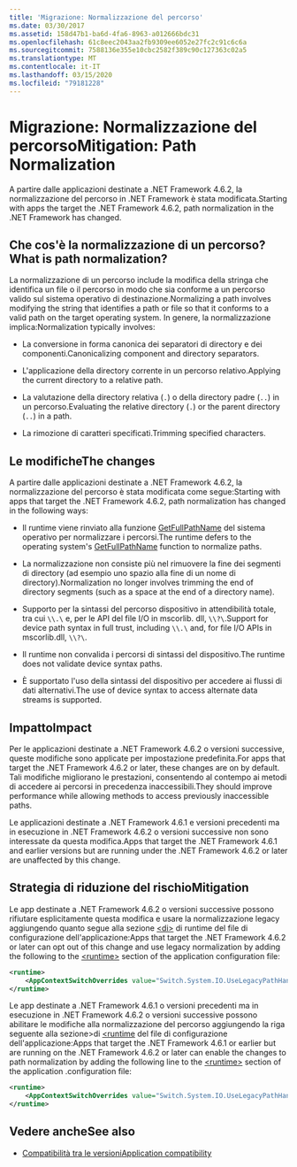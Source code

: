 ```yaml
---
title: 'Migrazione: Normalizzazione del percorso'
ms.date: 03/30/2017
ms.assetid: 158d47b1-ba6d-4fa6-8963-a012666bdc31
ms.openlocfilehash: 61c8eec2043aa2fb9309ee6052e27fc2c91c6c6a
ms.sourcegitcommit: 7588136e355e10cbc2582f389c90c127363c02a5
ms.translationtype: MT
ms.contentlocale: it-IT
ms.lasthandoff: 03/15/2020
ms.locfileid: "79181228"
---
```

# <a name="mitigation-path-normalization"></a><span data-ttu-id="5445e-102">Migrazione: Normalizzazione del percorso</span><span class="sxs-lookup"><span data-stu-id="5445e-102">Mitigation: Path Normalization</span></span>
<span data-ttu-id="5445e-103">A partire dalle applicazioni destinate a .NET Framework 4.6.2, la normalizzazione del percorso in .NET Framework è stata modificata.</span><span class="sxs-lookup"><span data-stu-id="5445e-103">Starting with apps the target  the .NET Framework 4.6.2, path normalization in the .NET Framework has changed.</span></span>  
  
## <a name="what-is-path-normalization"></a><span data-ttu-id="5445e-104">Che cos'è la normalizzazione di un percorso?</span><span class="sxs-lookup"><span data-stu-id="5445e-104">What is path normalization?</span></span>  
 <span data-ttu-id="5445e-105">La normalizzazione di un percorso include la modifica della stringa che identifica un file o il percorso in modo che sia conforme a un percorso valido sul sistema operativo di destinazione.</span><span class="sxs-lookup"><span data-stu-id="5445e-105">Normalizing a path involves modifying the string that identifies a path or file so that it conforms to a valid path on the target operating system.</span></span> <span data-ttu-id="5445e-106">In genere, la normalizzazione implica:</span><span class="sxs-lookup"><span data-stu-id="5445e-106">Normalization typically involves:</span></span>  
  
- <span data-ttu-id="5445e-107">La conversione in forma canonica dei separatori di directory e dei componenti.</span><span class="sxs-lookup"><span data-stu-id="5445e-107">Canonicalizing component and directory separators.</span></span>  
  
- <span data-ttu-id="5445e-108">L'applicazione della directory corrente in un percorso relativo.</span><span class="sxs-lookup"><span data-stu-id="5445e-108">Applying the current directory to a relative path.</span></span>  
  
- <span data-ttu-id="5445e-109">La valutazione della directory relativa (`.`) o della directory padre (`..`) in un percorso.</span><span class="sxs-lookup"><span data-stu-id="5445e-109">Evaluating the relative directory (`.`) or the parent directory (`..`) in a path.</span></span>  
  
- <span data-ttu-id="5445e-110">La rimozione di caratteri specificati.</span><span class="sxs-lookup"><span data-stu-id="5445e-110">Trimming specified characters.</span></span>  
  
## <a name="the-changes"></a><span data-ttu-id="5445e-111">Le modifiche</span><span class="sxs-lookup"><span data-stu-id="5445e-111">The changes</span></span>  
 <span data-ttu-id="5445e-112">A partire dalle applicazioni destinate a .NET Framework 4.6.2, la normalizzazione del percorso è stata modificata come segue:</span><span class="sxs-lookup"><span data-stu-id="5445e-112">Starting with apps that target the .NET Framework 4.6.2, path normalization has changed in the following ways:</span></span>  
  
- <span data-ttu-id="5445e-113">Il runtime viene rinviato alla funzione [GetFullPathName](/windows/desktop/api/fileapi/nf-fileapi-getfullpathnamea) del sistema operativo per normalizzare i percorsi.</span><span class="sxs-lookup"><span data-stu-id="5445e-113">The runtime defers to the operating system's [GetFullPathName](/windows/desktop/api/fileapi/nf-fileapi-getfullpathnamea) function to normalize paths.</span></span>  
  
- <span data-ttu-id="5445e-114">La normalizzazione non consiste più nel rimuovere la fine dei segmenti di directory (ad esempio uno spazio alla fine di un nome di directory).</span><span class="sxs-lookup"><span data-stu-id="5445e-114">Normalization no longer involves trimming the end of directory segments (such as a space at the end of a directory name).</span></span>  
  
- <span data-ttu-id="5445e-115">Supporto per la sintassi del percorso dispositivo in attendibilità totale, tra cui `\\.\` e, per le API del file I/O in mscorlib. dll, `\\?\`.</span><span class="sxs-lookup"><span data-stu-id="5445e-115">Support for device path syntax in full trust, including  `\\.\` and, for file I/O APIs   in mscorlib.dll, `\\?\`.</span></span>  
  
- <span data-ttu-id="5445e-116">Il runtime non convalida i percorsi di sintassi del dispositivo.</span><span class="sxs-lookup"><span data-stu-id="5445e-116">The runtime does not validate device syntax paths.</span></span>  
  
- <span data-ttu-id="5445e-117">È supportato l'uso della sintassi del dispositivo per accedere ai flussi di dati alternativi.</span><span class="sxs-lookup"><span data-stu-id="5445e-117">The use of device syntax to access alternate data streams is supported.</span></span>  
  
## <a name="impact"></a><span data-ttu-id="5445e-118">Impatto</span><span class="sxs-lookup"><span data-stu-id="5445e-118">Impact</span></span>  

<span data-ttu-id="5445e-119">Per le applicazioni destinate a .NET Framework 4.6.2 o versioni successive, queste modifiche sono applicate per impostazione predefinita.</span><span class="sxs-lookup"><span data-stu-id="5445e-119">For apps that target the .NET Framework 4.6.2 or later, these changes are on  by default.</span></span> <span data-ttu-id="5445e-120">Tali modifiche migliorano le prestazioni, consentendo al contempo ai metodi di accedere ai percorsi in precedenza inaccessibili.</span><span class="sxs-lookup"><span data-stu-id="5445e-120">They should improve performance while allowing methods to access previously inaccessible paths.</span></span>  
  
<span data-ttu-id="5445e-121">Le applicazioni destinate a .NET Framework 4.6.1 e versioni precedenti ma in esecuzione in .NET Framework 4.6.2 o versioni successive non sono interessate da questa modifica.</span><span class="sxs-lookup"><span data-stu-id="5445e-121">Apps that target the .NET Framework 4.6.1 and earlier versions but are running under the .NET Framework 4.6.2 or later are unaffected by this change.</span></span>  
  
## <a name="mitigation"></a><span data-ttu-id="5445e-122">Strategia di riduzione del rischio</span><span class="sxs-lookup"><span data-stu-id="5445e-122">Mitigation</span></span>  
 <span data-ttu-id="5445e-123">Le app destinate a .NET Framework 4.6.2 o versioni successive possono rifiutare esplicitamente questa modifica e usare la normalizzazione legacy aggiungendo quanto segue alla sezione [ \<di>](../configure-apps/file-schema/runtime/runtime-element.md) di runtime del file di configurazione dell'applicazione:</span><span class="sxs-lookup"><span data-stu-id="5445e-123">Apps that target the .NET Framework 4.6.2 or later can opt out of this change and use legacy normalization by adding the following to the [\<runtime>](../configure-apps/file-schema/runtime/runtime-element.md) section of the application configuration file:</span></span>  
  
```xml  
<runtime>  
    <AppContextSwitchOverrides value="Switch.System.IO.UseLegacyPathHandling=true" />
</runtime>  
```  
  
<span data-ttu-id="5445e-124">Le app destinate a .NET Framework 4.6.1 o versioni precedenti ma in esecuzione in .NET Framework 4.6.2 o versioni successive possono abilitare le modifiche alla normalizzazione del percorso aggiungendo la riga seguente alla sezione>di [ \<runtime](../configure-apps/file-schema/runtime/runtime-element.md) del file di configurazione dell'applicazione:</span><span class="sxs-lookup"><span data-stu-id="5445e-124">Apps that target the .NET Framework 4.6.1 or earlier but are running on the .NET Framework 4.6.2 or later can enable the changes to path normalization by adding the following line to the [\<runtime>](../configure-apps/file-schema/runtime/runtime-element.md) section of the application .configuration file:</span></span>  
  
```xml  
<runtime>  
    <AppContextSwitchOverrides value="Switch.System.IO.UseLegacyPathHandling=false" />
</runtime>  
```  
  
## <a name="see-also"></a><span data-ttu-id="5445e-125">Vedere anche</span><span class="sxs-lookup"><span data-stu-id="5445e-125">See also</span></span>

- [<span data-ttu-id="5445e-126">Compatibilità tra le versioni</span><span class="sxs-lookup"><span data-stu-id="5445e-126">Application compatibility</span></span>](application-compatibility.md)
